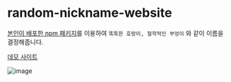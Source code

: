 ﻿# random-nickname-website

 [본인이 배포한 npm 패키지](https://github.com/YeonSeong-Lee/korean-ramdom-naems-generator)를 이용하여 `똑똑한 호랑이, 철학적인 부엉이` 와 같이 이름을 결정해줍니다.

[데모 사이트](https://yeonseong-lee.github.io/random-nickname-website/)

![image](https://user-images.githubusercontent.com/62806979/177797131-e256e662-095d-46c2-b136-5917b187b27f.png)
